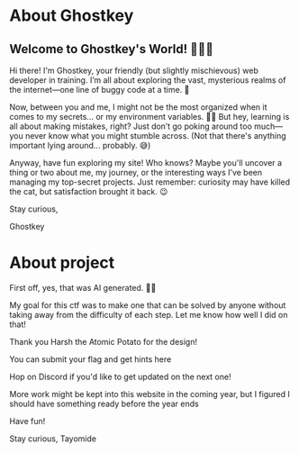 # About Ghostkey

## Welcome to Ghostkey's World! 🕵️‍♂️✨

Hi there! I'm Ghostkey, your friendly (but slightly mischievous) web developer in training. I’m all about exploring the vast, mysterious realms of the internet—one line of buggy code at a time. 🚀

Now, between you and me, I might not be the most organized when it comes to my secrets... or my environment variables. 🤷‍♂️ But hey, learning is all about making mistakes, right? Just don’t go poking around too much—you never know what you might stumble across. (Not that there's anything important lying around... probably. 😅)

Anyway, have fun exploring my site! Who knows? Maybe you'll uncover a thing or two about me, my journey, or the interesting ways I’ve been managing my top-secret projects. Just remember: curiosity may have killed the cat, but satisfaction brought it back. 😉

Stay curious,
<!-- flag{9GJNQGTMJ4H2QR2BR8AOA3S} -->
Ghostkey

# About project
First off, yes, that was AI generated. 😶‍🌫️

My goal for this ctf was to make one that can be solved by anyone without taking
away from the difficulty of each step. Let me know how well I did on that!

Thank you [Harsh the Atomic
Potato](https://github.com/Uncannypotato69) for the design!

You can submit your flag and get hints [here](https://codingslothctf.me/)

Hop on [Discord](https://discord.gg/GRjXpWnX) if you'd like to get updated on the next one!

More work might be kept into this website in the coming year, but I figured I
should have something ready before the year ends

Have fun!

Stay curious,
Tayomide

<style>
  a {
    text-decoration: none;
    outline: 0;
    background-color: transparent;
    border: 0;
    color: var(--accent-attention);
  }

  a:hover {
    text-decoration: underline;
    cursor: pointer;
  }
</style>